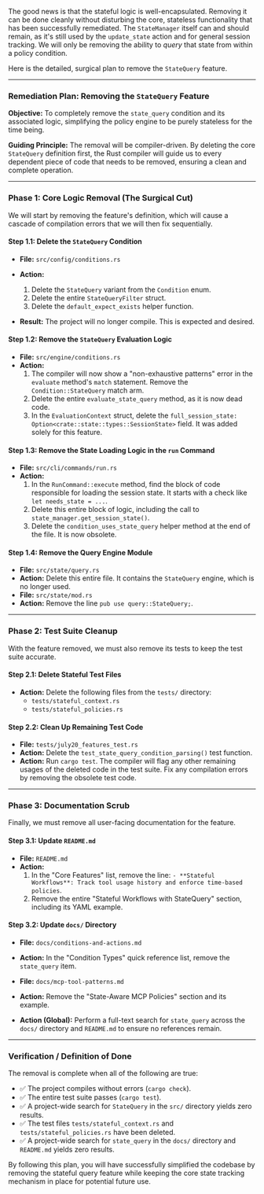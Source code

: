 The good news is that the stateful logic is well-encapsulated. Removing it can be done cleanly without disturbing the core, stateless functionality that has been successfully remediated. The `StateManager` itself can and should remain, as it's still used by the `update_state` action and for general session tracking. We will only be removing the ability to _query_ that state from within a policy condition.

Here is the detailed, surgical plan to remove the `StateQuery` feature.

---

### **Remediation Plan: Removing the `StateQuery` Feature**

**Objective:** To completely remove the `state_query` condition and its associated logic, simplifying the policy engine to be purely stateless for the time being.

**Guiding Principle:** The removal will be compiler-driven. By deleting the core `StateQuery` definition first, the Rust compiler will guide us to every dependent piece of code that needs to be removed, ensuring a clean and complete operation.

---

### **Phase 1: Core Logic Removal (The Surgical Cut)**

We will start by removing the feature's definition, which will cause a cascade of compilation errors that we will then fix sequentially.

#### **Step 1.1: Delete the `StateQuery` Condition**

- **File:** `src/config/conditions.rs`
- **Action:**

  1.  Delete the `StateQuery` variant from the `Condition` enum.
  2.  Delete the entire `StateQueryFilter` struct.
  3.  Delete the `default_expect_exists` helper function.

- **Result:** The project will no longer compile. This is expected and desired.

#### **Step 1.2: Remove the `StateQuery` Evaluation Logic**

- **File:** `src/engine/conditions.rs`
- **Action:**
  1.  The compiler will now show a "non-exhaustive patterns" error in the `evaluate` method's `match` statement. Remove the `Condition::StateQuery` match arm.
  2.  Delete the entire `evaluate_state_query` method, as it is now dead code.
  3.  In the `EvaluationContext` struct, delete the `full_session_state: Option<crate::state::types::SessionState>` field. It was added solely for this feature.

#### **Step 1.3: Remove the State Loading Logic in the `run` Command**

- **File:** `src/cli/commands/run.rs`
- **Action:**
  1.  In the `RunCommand::execute` method, find the block of code responsible for loading the session state. It starts with a check like `let needs_state = ...`.
  2.  Delete this entire block of logic, including the call to `state_manager.get_session_state()`.
  3.  Delete the `condition_uses_state_query` helper method at the end of the file. It is now obsolete.

#### **Step 1.4: Remove the Query Engine Module**

- **File:** `src/state/query.rs`
- **Action:** Delete this entire file. It contains the `StateQuery` engine, which is no longer used.
- **File:** `src/state/mod.rs`
- **Action:** Remove the line `pub use query::StateQuery;`.

---

### **Phase 2: Test Suite Cleanup**

With the feature removed, we must also remove its tests to keep the test suite accurate.

#### **Step 2.1: Delete Stateful Test Files**

- **Action:** Delete the following files from the `tests/` directory:
  - `tests/stateful_context.rs`
  - `tests/stateful_policies.rs`

#### **Step 2.2: Clean Up Remaining Test Code**

- **File:** `tests/july20_features_test.rs`
- **Action:** Delete the `test_state_query_condition_parsing()` test function.
- **Action:** Run `cargo test`. The compiler will flag any other remaining usages of the deleted code in the test suite. Fix any compilation errors by removing the obsolete test code.

---

### **Phase 3: Documentation Scrub**

Finally, we must remove all user-facing documentation for the feature.

#### **Step 3.1: Update `README.md`**

- **File:** `README.md`
- **Action:**
  1.  In the "Core Features" list, remove the line: `- **Stateful Workflows**: Track tool usage history and enforce time-based policies`.
  2.  Remove the entire "Stateful Workflows with StateQuery" section, including its YAML example.

#### **Step 3.2: Update `docs/` Directory**

- **File:** `docs/conditions-and-actions.md`
- **Action:** In the "Condition Types" quick reference list, remove the `state_query` item.

- **File:** `docs/mcp-tool-patterns.md`
- **Action:** Remove the "State-Aware MCP Policies" section and its example.

- **Action (Global):** Perform a full-text search for `state_query` across the `docs/` directory and `README.md` to ensure no references remain.

---

### **Verification / Definition of Done**

The removal is complete when all of the following are true:

- ✅ The project compiles without errors (`cargo check`).
- ✅ The entire test suite passes (`cargo test`).
- ✅ A project-wide search for `StateQuery` in the `src/` directory yields zero results.
- ✅ The test files `tests/stateful_context.rs` and `tests/stateful_policies.rs` have been deleted.
- ✅ A project-wide search for `state_query` in the `docs/` directory and `README.md` yields zero results.

By following this plan, you will have successfully simplified the codebase by removing the stateful query feature while keeping the core state tracking mechanism in place for potential future use.
